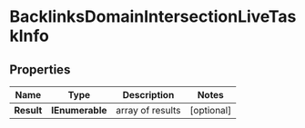 # BacklinksDomainIntersectionLiveTaskInfo


## Properties

| Name | Type | Description | Notes |
|------------ | ------------- | ------------- | -------------|
**Result** | **IEnumerable<BacklinksDomainIntersectionLiveResultInfo>** | array of results |[optional]|